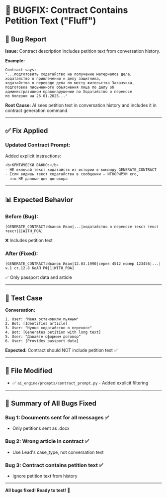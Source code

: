 # 🐛 BUGFIX: Contract Contains Petition Text ("Fluff")

## 🔴 Bug Report

**Issue:** Contract description includes petition text from conversation history.

**Example:**
```
Contract says:
"...подготовить ходатайство на получение материалов дела, 
ходатайство о привлечении к делу защитника, 
ходатайство о переводе дела по месту жительства Заказчика, 
подготовка письменного объяснения лица по делу об 
административном правонарушении по Ходатайство о переносе 
по болезни на 26.01.2025..."
```

**Root Cause:** AI sees petition text in conversation history and includes it in contract generation command.

---

## ✅ Fix Applied

### **Updated Contract Prompt:**

Added explicit instructions:
```python
<b>КРИТИЧЕСКИ ВАЖНО:</b>
- НЕ включай текст ходатайств из истории в команду GENERATE_CONTRACT
- Если видишь текст ходатайства в сообщении — ИГНОРИРУЙ его, 
  это НЕ данные для договора
```

---

## 📊 Expected Behavior

### **Before (Bug):**
```
[GENERATE_CONTRACT:Иванов Иван|...|ходатайство о переносе текст текст текст|1|WITH_POA]
```
❌ Includes petition text

### **After (Fixed):**
```
[GENERATE_CONTRACT:Иванов Иван|12.03.1990|серия 4512 номер 123456|...|ч.1 ст.12.8 КоАП РФ|1|WITH_POA]
```
✅ Only passport data and article

---

## 🧪 Test Case

**Conversation:**
```
1. User: "Меня остановили пьяным"
2. Bot: [Identifies article]
3. User: "Нужно ходатайство о переносе"
4. Bot: [Generates petition with long text]
5. User: "Давайте оформим договор"
6. User: [Provides passport data]
```

**Expected:** Contract should NOT include petition text ✅

---

## 📁 File Modified

- ✅ `ai_engine/prompts/contract_prompt.py` - Added explicit filtering

---

## 🎯 Summary of All Bugs Fixed

### **Bug 1: Documents sent for all messages** ✅
- Only petitions sent as .docx

### **Bug 2: Wrong article in contract** ✅
- Use Lead's case_type, not conversation text

### **Bug 3: Contract contains petition text** ✅
- Ignore petition text from history

---

**All bugs fixed! Ready to test!** 🎉
